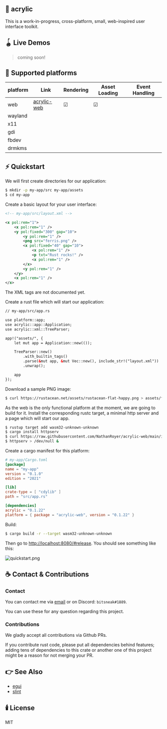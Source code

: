 ## 🎨 acrylic

This is a work-in-progress, cross-platform, small, web-inspired user interface toolkit.

## 🪀 Live Demos

> coming soon!

## 🧱 Supported platforms

| platform | Link | Rendering | Asset Loading | Event Handling |
|---|---|---|---|---|
| web | [acrylic-web](https://lib.rs/acrylic-web) | ☑ | ☑ |  |
| wayland |  |  |  |  |
| x11 |  |  |  |  |
| gdi |  |  |  |  |
| fbdev |  |  |  |  |
| drmkms |  |  |  |  |

## ⚡️ Quickstart

We will first create directories for our application:

```sh
$ mkdir -p my-app/src my-app/assets
$ cd my-app
```

Create a basic layout for your user interface:

```xml
<!-- my-app/src/layout.xml -->

<x pol:rem="1">
	<x pol:rem="1" />
	<y pol:fixed="300" gap="10">
		<y pol:rem="1" />
		<png src="ferris.png" />
		<x pol:fixed="40" gap="10">
			<x pol:rem="1" />
			<p txt="Rust rocks!" />
			<x pol:rem="1" />
		</x>
		<y pol:rem="1" />
	</y>
	<x pol:rem="1" />
</x>
```

The XML tags are not documented yet.

Create a rust file which will start our application:

```xml
// my-app/src/app.rs

use platform::app;
use acrylic::app::Application;
use acrylic::xml::TreeParser;

app!("assets/", {
	let mut app = Application::new(());

	TreeParser::new()
		.with_builtin_tags()
		.parse(&mut app, &mut Vec::new(), include_str!("layout.xml"))
		.unwrap();

	app
});

```

Download a sample PNG image:

```sh
$ curl https://rustacean.net/assets/rustacean-flat-happy.png > assets/ferris.png
```

As the web is the only functional platform at the moment, we are going to build for it.
Install the corresponding rustc target, a minimal http server and a page which will start our app.

```sh
$ rustup target add wasm32-unknown-unknown
$ cargo install httpserv
$ curl https://raw.githubusercontent.com/NathanRoyer/acrylic-web/main/index.html > index.html
$ httpserv > /dev/null &
```

Create a cargo manifest for this platform:

```toml
# my-app/Cargo.toml
[package]
name = "my-app"
version = "0.1.0"
edition = "2021"

[lib]
crate-type = [ "cdylib" ]
path = "src/app.rs"

[dependencies]
acrylic = "0.1.22"
platform = { package = "acrylic-web", version = "0.1.22" }
```

Build:

```sh
$ cargo build -r --target wasm32-unknown-unknown
```

Then go to [http://localhost:8080/#release](http://localhost:8080/#release). You should see something like this:

![quickstart.png](https://docs.rs/crate/acrylic/0.1.22/source/quickstart.png)

## ☕ Contact & Contributions

### Contact

You can contact me via [email](mailto:nathan.royer.pro@gmail.com)
or on Discord: `bitsneak#1889`.

You can use these for any question regarding this project.

### Contributions

We gladly accept all contributions via Github PRs.

If you contribute rust code, please put all dependencies
behind features; adding tens of dependencies to this crate
or another one of this project might be a reason for not
merging your PR.

## 👉 See Also

* [egui](https://lib.rs/egui)
* [slint](https://lib.rs/slint)

## 🕯️ License

MIT
